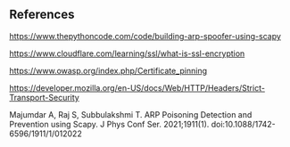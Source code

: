 ## References
https://www.thepythoncode.com/code/building-arp-spoofer-using-scapy

https://www.cloudflare.com/learning/ssl/what-is-ssl-encryption

https://www.owasp.org/index.php/Certificate_pinning

https://developer.mozilla.org/en-US/docs/Web/HTTP/Headers/Strict-Transport-Security

Majumdar A, Raj S, Subbulakshmi T. ARP Poisoning Detection and Prevention using Scapy. J Phys Conf Ser. 2021;1911(1). doi:10.1088/1742-6596/1911/1/012022
